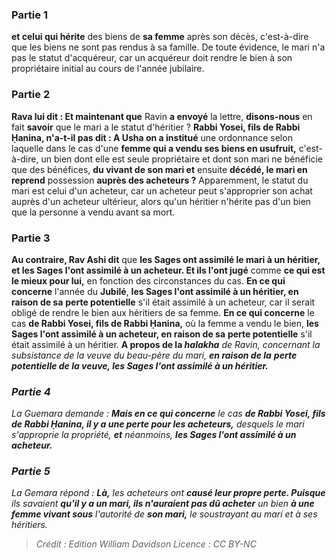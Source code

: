 
### Partie 1
<b>et celui qui hérite</b> des biens de <b>sa femme</b> après son décès, c'est-à-dire que les biens ne sont pas rendus à sa famille. De toute évidence, le mari n'a pas le statut d'acquéreur, car un acquéreur doit rendre le bien à son propriétaire initial au cours de l'année jubilaire.

### Partie 2
<b>Rava lui dit : Et maintenant que</b> Ravin <b>a envoyé</b> la lettre, <b>disons-nous</b> en fait <b>savoir</b> que le mari a le statut d'héritier ? <b>Rabbi Yosei, fils de Rabbi Ḥanina, n'a-t-il pas dit : A Usha on a institué</b> une ordonnance selon laquelle dans le cas d'une <b>femme qui a vendu ses biens en usufruit,</b> c'est-à-dire, un bien dont elle est seule propriétaire et dont son mari ne bénéficie que des bénéfices, <b>du vivant de son mari et</b> ensuite <b>décédé, le mari en reprend</b> possession <b>auprès des acheteurs ?</b> Apparemment, le statut du mari est celui d'un acheteur, car un acheteur peut s'approprier son achat auprès d'un acheteur ultérieur, alors qu'un héritier n'hérite pas d'un bien que la personne a vendu avant sa mort.

### Partie 3
<b>Au contraire, Rav Ashi dit</b> que <b>les Sages ont assimilé le mari à un héritier, et les Sages l'ont assimilé à un acheteur. Et ils l'ont jugé</b> comme <b>ce qui est le mieux pour lui,</b> en fonction des circonstances du cas. <b>En ce qui concerne</b> l'année du <b>Jubilé</b>, <b>les Sages l'ont assimilé à un héritier, en raison de sa</b> <b>perte potentielle</b> s'il était assimilé à un acheteur, car il serait obligé de rendre le bien aux héritiers de sa femme. <b>En ce qui concerne</b> le cas <b>de Rabbi Yosei, fils de Rabbi Ḥanina,</b> où la femme a vendu le bien, <b>les Sages l'ont assimilé à un acheteur, en raison de sa</b> <b>perte potentielle</b> s'il était assimilé à un héritier. <b>A propos de la <i>halakha</b> de Ravin, concernant la subsistance de la veuve du beau-père du mari, <b>en raison de la</b> <b>perte potentielle de la veuve, les Sages l'ont assimilé à un héritier.</b>

### Partie 4
La Guemara demande : <b>Mais en ce qui concerne</b> le cas <b>de Rabbi Yosei, fils de Rabbi Ḥanina, il y a une perte pour les acheteurs,</b> desquels le mari s'approprie la propriété, <b>et</b> néanmoins, <b>les Sages l'ont assimilé à un acheteur.</b>

### Partie 5
La Gemara répond : <b>Là,</b> les acheteurs ont <b>causé leur propre perte. Puisque</b> ils savaient <b>qu'il y a un mari, ils n'auraient pas dû acheter</b> un bien <b>à une femme vivant sous</b> l'autorité de <b>son mari,</b> le soustrayant au mari et à ses héritiers.

>Crédit : Edition William Davidson
>Licence : CC BY-NC